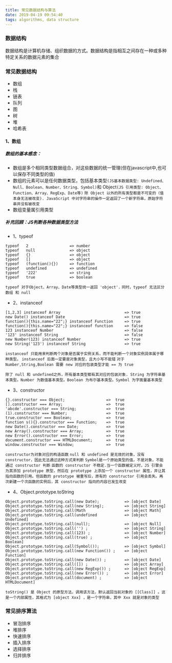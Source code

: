 ```yaml
---
title: 常见数据结构与算法
date: 2019-04-19 09:54:40
tags: algorithms, data structure
---
```


### 数据结构
数据结构是计算机存储、组织数据的方式。数据结构是指相互之间存在一种或多种特定关系的数据元素的集合

### 常见数据结构
* 数组
* 栈
* 链表
* 队列
* 图
* 树
* 堆
* 哈希表


#### 1、数组
##### 数组的基本感念： 
* 数组是多个相同类型数据组合，对这些数据的统一管理(但在javascript中,也可以保存不同类型的值)
* 数组的元素可以是任何数据类型，包括基本类型`(JS基本数据类型: Undefined、Null、Boolean、Number、String、Symbol)`和 Object`(JS 引用类型: Object、Function、Array、RegExp、Date等)`
  `除 Object 以外的所有类型都是不可变的（值本身无法被改变). JavaScript 中对字符串的操作一定返回了一个新字符串，原始字符串并没有被改变`
* 数组变量属引用类型


##### 补充回顾：JS判断各种数据类型方法
* 1、typeof
```
typeof   2                  => number
typeof   null               => object
typeof   {}                 => object
typeof   []                 => object
typeof   (function(){})     => function
typeof   undefined          => undefined
typeof   '222'              => string
typeof   true               => boolean
```
`typeof 对于Object、Array、Date等类型统一返回 'object'.`
`同时，typeof 无法区分 数组 和 null`
* 2、instanceof
```
[1,2,3] instanceof Array                            => true
new Date() instanceof Date                          => true
function(){this.name="22";} instanceof Function     => true
function(){this.name="22";} instanceof function     => false
123 instanceof Number                               => false
'123' instanceof String                             => false
new Number(123) instanceof Number                   => true
new String('123') instanceof String                 => true
```
`instanceof 只能用来判断两个对象是否属于实例关系，而不能判断一个对象实例具体属于哪种类型。`
`instanceof 后面一定要是对象类型，且大小写不能错`
`对于Number,String,Boolean 需要 new 对应的包装类型才能 == 为 true`

`除了 null 和 undefined之外，所有基本类型都有其对应的包装对象. String 为字符串基本类型。Number 为数值基本类型。Boolean 为布尔基本类型。Symbol 为字面量基本类型`

* 3、constructor
```
{}.constructor === Object;                  =>  true
[].constructor === Array;                   =>  true
'abcde'.constructor === String;             =>  true
(1).constructor === Number;                 =>  true
true.constructor === Boolean;               =>  true
function s(){}.constructor === Function;    =>  true
new Date().constructor === Date;            =>  true
new Array().constructor === Array;          =>  true
new Error().constructor === Error;          =>  true
document.constructor === HTMLDocument;      =>  true
window.constructor === Window;              =>  true
```
`constructor为对象对应的构造函数`
`null 和 undefined 是无效的对象，没有 constructor，因此无法通过这种方式来判断`
`Symbol是一个原始类型的值，不是对象，不能通过 constructor 判断`
`函数的 constructor 不稳定.当一个函数被定义时，JS 引擎会为其添加 prototype 原型，然后在 prototype 上添加一个 constructor 属性，并让其指向函数的引用。但函数的 prototype 被重写后，原有的 constructor 引用会丢失。再次新建一个次函数的实例后，其 constructor 指向的内容已发生改变`

* 4、Object.prototype.toString
```
Object.prototype.toString.call(new Date);           => [object Date]
Object.prototype.toString.call(new String);         => [object String]
Object.prototype.toString.call(Math                 => [object Math]
Object.prototype.toString.call(undefined            => [object Undefined]
Object.prototype.toString.call(null);               => [object Null] 
Object.prototype.toString.call('') ;                => [object String]
Object.prototype.toString.call(123) ;               => [object Number]
Object.prototype.toString.call(true) ;              => [object Boolean]
Object.prototype.toString.call(Symbol());           => [object Symbol]
Object.prototype.toString.call(new Function()) ;    => [object Function]
Object.prototype.toString.call(new Date()) ;        => [object Date]
Object.prototype.toString.call([]) ;                => [object Array]
Object.prototype.toString.call(new RegExp()) ;      => [object RegExp]
Object.prototype.toString.call(new Error()) ;       => [object Error]
Object.prototype.toString.call(document) ;          => [object HTMLDocument]
```
`toString() 是 Object 的原型方法，调用该方法，默认返回当前对象的 [[Class]] 。这是一个内部属性，其格式为 [object Xxx] ，是一个字符串，其中 Xxx 就是对象的类型`



### 常见排序算法
* 冒泡排序
* 堆排序
* 快速排序
* 插入排序
* 选择排序
* 归并排序